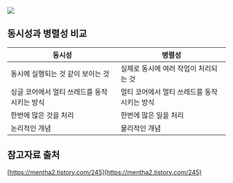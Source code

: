 ![](https://img1.daumcdn.net/thumb/R1280x0/?scode=mtistory2&fname=https%3A%2F%2Fblog.kakaocdn.net%2Fdn%2Fv5SaH%2Fbtrg6wiD8YE%2F61aURFrWhjXqe0wT2tShQ1%2Fimg.png)

## 동시성과 병렬성 비교
|동시성|병렬성|
|------|---|
|동시에 실행되는 것 같이 보이는 것|실제로 동시에 여러 작업이 처리되는 것|
|싱글 코어에서 멀티 쓰레드를 동작 시키는 방식|멀티 코어에서 멀티 쓰레드를 동작시키는 방식|
|한번에 많은 것을 처리|한번에 많은 일을 처리|
|논리적인 개념|물리적인 개념|

## 참고자료 출처
[https://mentha2.tistory.com/245](https://mentha2.tistory.com/245)
